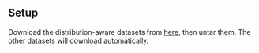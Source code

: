 ## Setup

Download the distribution-aware datasets from [here](https://drive.google.com/drive/folders/1uzv_i2v8RedPYh6r06dWYBKFJ94zdxc-?usp=share_link), then untar them. The other datasets will download automatically.
